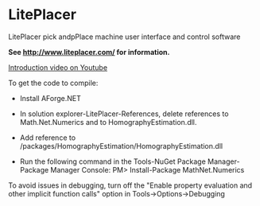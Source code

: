 # LitePlacer
LitePlacer pick andpPlace machine user interface and control software

**See  http://www.liteplacer.com/ for information.**

[Introduction video on Youtube](https://www.youtube.com/watch?v=0bYrwi3UA_A)

To get the code to compile: 

* Install AForge.NET

* In solution explorer-LitePlacer-References, delete references to Math.Net.Numerics and to HomographyEstimation.dll.

* Add reference to <your LitePlacer software directory>/packages/HomographyEstimation/HomographyEstimation.dll

* Run the following command in the Tools-NuGet Package Manager-Package Manager Console: PM> Install-Package MathNet.Numerics

To avoid issues in debugging, turn off the "Enable property evaluation and other implicit function calls" option in Tools->Options->Debugging 
